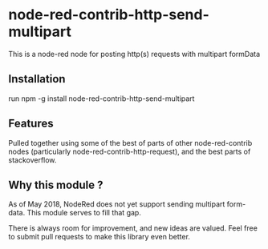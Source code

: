 # node-red-contrib-http-send-multipart
This is a node-red node for posting http(s) requests with multipart formData

## Installation
run npm -g install node-red-contrib-http-send-multipart

<!-- [![npm package](https://nodei.co/npm/node-red-contrib-http-request.png?downloads=true&downloadRank=true&stars=true)](https://nodei.co/npm/node-red-contrib-http-request/) -->

## Features
Pulled together using some of the best of parts of other node-red-contrib nodes (particularly node-red-contrib-http-request), and the best parts of stackoverflow.

## Why this module ?
As of May 2018, NodeRed does not yet support sending multipart form-data.  This module serves to fill that gap.

There is always room for improvement, and new ideas are valued.  Feel free to submit pull requests to make this library even better.
